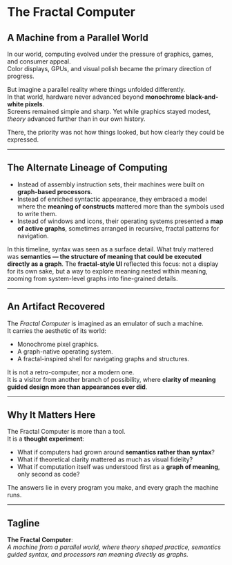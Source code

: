 # The Fractal Computer

## A Machine from a Parallel World

In our world, computing evolved under the pressure of graphics, games, and consumer appeal.  
Color displays, GPUs, and visual polish became the primary direction of progress.

But imagine a parallel reality where things unfolded differently.  
In that world, hardware never advanced beyond **monochrome black-and-white pixels**.  
Screens remained simple and sharp. Yet while graphics stayed modest, *theory* advanced further than in our own history.  

There, the priority was not how things looked, but how clearly they could be expressed.  

---

## The Alternate Lineage of Computing

- Instead of assembly instruction sets, their machines were built on **graph-based processors**.  
- Instead of enriched syntactic appearance, they embraced a model where the **meaning of constructs** mattered more than the symbols used to write them.  
- Instead of windows and icons, their operating systems presented a **map of active graphs**, sometimes arranged in recursive, fractal patterns for navigation.  

In this timeline, syntax was seen as a surface detail. What truly mattered was **semantics — the structure of meaning that could be executed directly as a graph**.
The **fractal-style UI** reflected this focus: not a display for its own sake, but a way to explore meaning nested within meaning, zooming from system-level graphs into fine-grained details.  

---

## An Artifact Recovered

The *Fractal Computer* is imagined as an emulator of such a machine.  
It carries the aesthetic of its world:  
- Monochrome pixel graphics.  
- A graph-native operating system.  
- A fractal-inspired shell for navigating graphs and structures.  

It is not a retro-computer, nor a modern one.  
It is a visitor from another branch of possibility, where **clarity of meaning guided design more than appearances ever did**.  

---

## Why It Matters Here

The Fractal Computer is more than a tool.  
It is a **thought experiment**:  
- What if computers had grown around **semantics rather than syntax**?  
- What if theoretical clarity mattered as much as visual fidelity?  
- What if computation itself was understood first as a **graph of meaning**, only second as code?  

The answers lie in every program you make, and every graph the machine runs.  

---

## Tagline

**The Fractal Computer**:  
*A machine from a parallel world, where theory shaped practice, semantics guided syntax, and processors ran meaning directly as graphs.*
